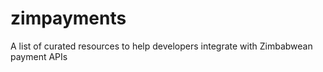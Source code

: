 # zimpayments
A list of curated resources to help developers integrate with Zimbabwean payment APIs
